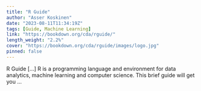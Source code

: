```yaml
---
title: "R Guide"
author: "Asser Koskinen"
date: "2023-08-11T11:34:19Z"
tags: [Guide, Machine Learning]
link: "https://bookdown.org/cda/rguide/"
length_weight: "2.2%"
cover: "https://bookdown.org/cda/rguide/images/logo.jpg"
pinned: false
---
```


R Guide [...] R is a programming language and environment for data analytics, machine learning and computer science. This brief guide will get you ...
